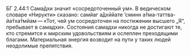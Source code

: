 БГ 2.44:1	Сама̄дхи значит «сосредоточенный ум». В ведическом словаре «Нирукти» сказано: самйаг а̄дхӣйате ’сминн а̄тма-таттва-йа̄тха̄тмйам — «Тот, чей ум сосредоточен на постижении высшего „Я“, пребывает в самадхи». Состояния самадхи никогда не достигают те, кто стремится к мирским удовольствиям и ослеплен преходящими благами. Материальная энергия возводит на пути у таких людей неодолимые препятствия.